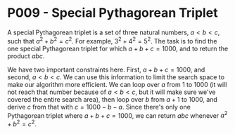 # P009 - Special Pythagorean Triplet
A special Pythagorean triplet is a set of three natural numbers, $a < b < c$, such that $a^2+b^2=c^2$.
For example, $3^2 + 4^2 = 5^2$.
The task is to find the one special Pythagorean triplet for which $a+b+c = 1000$, and to return the product $abc$.

We have two important constraints here.
First, $a+b+c = 1000$, and second, $a < b < c$.
We can use this information to limit the search space to make our algorithm more efficient.
We can loop over $a$ from 1 to 1000 (it will not reach that number because of $a < b < c$, but it will make sure we've
covered the entire search area), then loop over $b$ from $a + 1$ to 1000, and derive $c$ from that
with $c = 1000 - b - a$.
Since there's only one Pythagorean triplet where $a+b+c = 1000$, we can return $abc$ whenever $a^2 + b^2 = c^2$.

